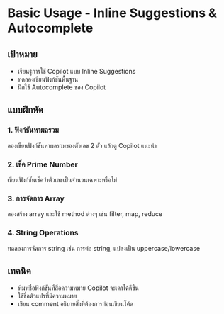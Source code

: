 # Basic Usage - Inline Suggestions & Autocomplete

## เป้าหมาย
- เรียนรู้การใช้ Copilot แบบ Inline Suggestions
- ทดลองเขียนฟังก์ชันพื้นฐาน
- ฝึกใช้ Autocomplete ของ Copilot

## แบบฝึกหัด

### 1. ฟังก์ชันหาผลรวม
ลองเขียนฟังก์ชันหาผลรวมของตัวเลข 2 ตัว แล้วดู Copilot แนะนำ

### 2. เช็ค Prime Number
เขียนฟังก์ชันเช็คว่าตัวเลขเป็นจำนวนเฉพาะหรือไม่

### 3. การจัดการ Array
ลองสร้าง array และใช้ method ต่างๆ เช่น filter, map, reduce

### 4. String Operations
ทดลองการจัดการ string เช่น การต่อ string, แปลงเป็น uppercase/lowercase

## เทคนิค
- พิมพ์ชื่อฟังก์ชันที่สื่อความหมาย Copilot จะเดาได้ดีขึ้น
- ใช้ชื่อตัวแปรที่มีความหมาย
- เขียน comment อธิบายสิ่งที่ต้องการก่อนเขียนโค้ด
